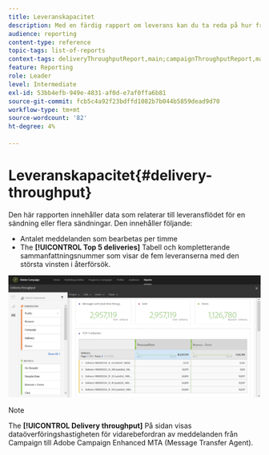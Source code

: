 ```yaml
---
title: Leveranskapacitet
description: Med en färdig rapport om leverans kan du ta reda på hur framgångsrik leveransen är.
audience: reporting
content-type: reference
topic-tags: list-of-reports
context-tags: deliveryThroughputReport,main;campaignThroughputReport,main;programThroughputReport,main
feature: Reporting
role: Leader
level: Intermediate
exl-id: 53bb4efb-949e-4831-af0d-e7af0ffa6b81
source-git-commit: fcb5c4a92f23bdffd1082b7b044b5859dead9d70
workflow-type: tm+mt
source-wordcount: '82'
ht-degree: 4%

---
```


# Leveranskapacitet{#delivery-throughput}

Den här rapporten innehåller data som relaterar till leveransflödet för en sändning eller flera sändningar. Den innehåller följande:

* Antalet meddelanden som bearbetas per timme
* The **[!UICONTROL Top 5 deliveries]** Tabell och kompletterande sammanfattningsnummer som visar de fem leveranserna med den största vinsten i återförsök.

![](assets/delivery_reports_1.png)

>[!NOTE]
>
>The **[!UICONTROL Delivery throughput]** På sidan visas dataöverföringshastigheten för vidarebefordran av meddelanden från Campaign till Adobe Campaign Enhanced MTA (Message Transfer Agent).
